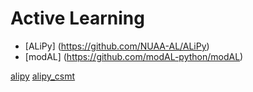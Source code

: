 # Active Learning
- [ALiPy] (https://github.com/NUAA-AL/ALiPy)
- [modAL] (https://github.com/modAL-python/modAL)

[alipy](test_alipy.py)
[alipy_csmt](test_alipy_csmt.py) 
